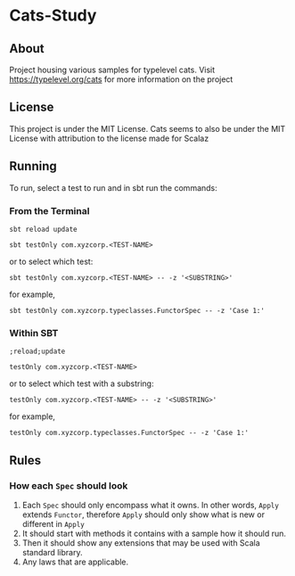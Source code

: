 # Cats-Study

## About

Project housing various samples for typelevel cats. Visit https://typelevel.org/cats for more information on the project

## License

This project is under the MIT License.  Cats seems to also be under the MIT 
License with attribution to the license made for Scalaz

## Running

To run, select a test to run and in sbt run the commands:

### From the Terminal

`sbt reload update`

`sbt testOnly com.xyzcorp.<TEST-NAME>`

or to select which test:

`sbt testOnly com.xyzcorp.<TEST-NAME> -- -z '<SUBSTRING>'`

for example,

`sbt testOnly com.xyzcorp.typeclasses.FunctorSpec -- -z 'Case 1:'`

### Within SBT

`;reload;update`

`testOnly com.xyzcorp.<TEST-NAME>`

or to select which test with a substring:

`testOnly com.xyzcorp.<TEST-NAME> -- -z '<SUBSTRING>'`

for example,

`testOnly com.xyzcorp.typeclasses.FunctorSpec -- -z 'Case 1:'`

## Rules 

### How each `Spec` should look

1. Each `Spec` should only encompass what it owns. In other words, `Apply` extends `Functor`, therefore `Apply` should only show what is new or different in `Apply`
2. It should start with methods it contains with a sample how it should run.  
3. Then it should show any extensions that may be used with Scala standard library.
4. Any laws that are applicable.
